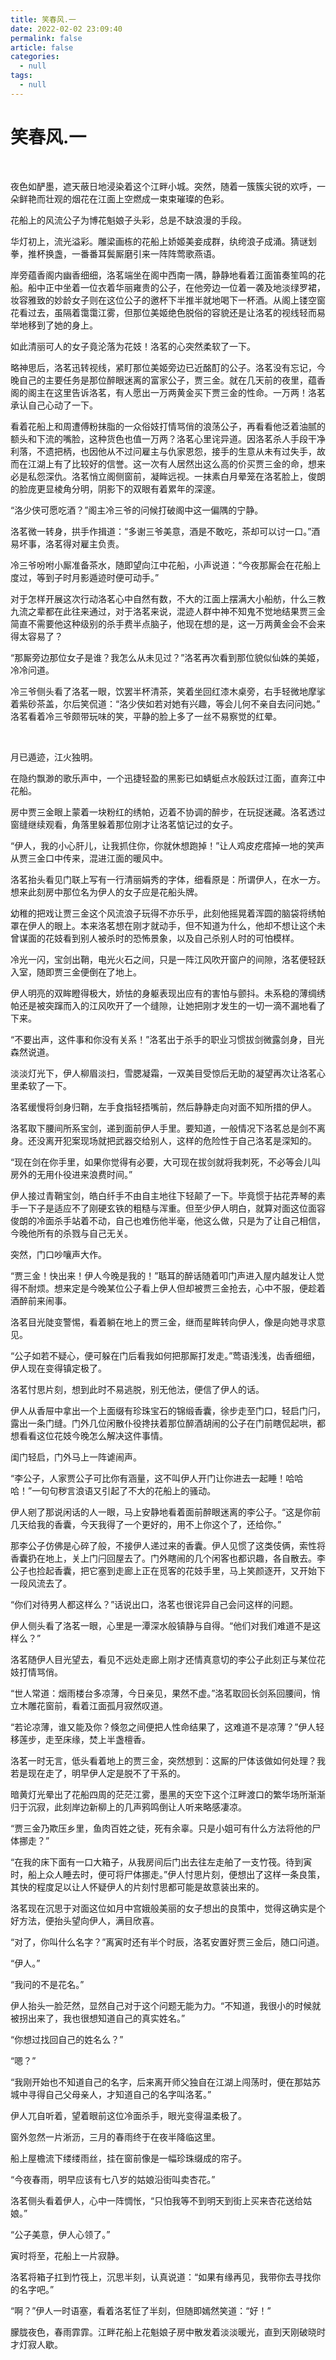 ```yaml
---
title: 笑春风.一
date: 2022-02-02 23:09:40
permalink: false
article: false
categories:
  - null
tags:
  - null
---
```


# 笑春风.一

<br/>

夜色如酽墨，遮天蔽日地浸染着这个江畔小城。突然，随着一簇簇尖锐的欢呼，一朵鲜艳而壮观的烟花在江面上空燃成一束束璀璨的色彩。

花船上的风流公子为博花魁娘子头彩，总是不缺浪漫的手段。

华灯初上，流光溢彩。雕梁画栋的花船上娇姬美妾成群，纨绔浪子成涌。猜谜划拳，推杯换盏，一番番耳鬓厮磨引来一阵阵莺歌燕语。

岸旁蕴香阁内幽香细细，洛茗端坐在阁中西南一隅，静静地看着江面笛奏笙鸣的花船。船中正中坐着一位衣着华丽雍贵的公子，在他旁边一位着一袭及地淡绿罗裙，妆容雅致的妙龄女子则在这位公子的邀杯下半推半就地喝下一杯酒。从阁上镂空窗花看过去，虽隔着霭霭江雾，但那位美姬绝色脱俗的容貌还是让洛茗的视线轻而易举地移到了她的身上。

如此清丽可人的女子竟沦落为花妓！洛茗的心突然柔软了一下。

略神思后，洛茗迅转视线，紧盯那位美姬旁边已近酩酊的公子。洛茗没有忘记，今晚自己的主要任务是那位醉眼迷离的富家公子，贾三金。就在几天前的夜里，蕴香阁的阁主在这里告诉洛茗，有人愿出一万两黄金买下贾三金的性命。一万两！洛茗承认自己心动了一下。

看着花船上和周遭傅粉抹脂的一众俗妓打情骂俏的浪荡公子，再看看他泛着油腻的额头和下流的嘴脸，这种货色也值一万两？洛茗心里诧异道。因洛茗杀人手段干净利落，不遗把柄，也因他从不过问雇主与仇家恩怨，接手的生意从未有过失手，故而在江湖上有了比较好的信誉。这一次有人居然出这么高的价买贾三金的命，想来必是私怨深仇。洛茗悄立阁侧窗前，凝眸远视。一抹素白月晕笼在洛茗脸上，俊朗的脸庞更显棱角分明，阴影下的双眼有着累年的深邃。

“洛少侠可愿吃酒？”阁主冷三爷的问候打破阁中这一偏隅的宁静。

洛茗微一转身，拱手作揖道：“多谢三爷美意，酒是不敢吃，茶却可以讨一口。”酒易坏事，洛茗得对雇主负责。

冷三爷吩咐小厮准备茶水，随即望向江中花船，小声说道：“今夜那厮会在花船上度过，等到子时月影遁迹时便可动手。”

对于怎样开展这次行动洛茗心中自然有数，不大的江面上摆满大小船舫，什么三教九流之辈都在此往来通过，对于洛茗来说，混迹人群中神不知鬼不觉地结果贾三金简直不需要他这种级别的杀手费半点脑子，他现在想的是，这一万两黄金会不会来得太容易了？

“那厮旁边那位女子是谁？我怎么从未见过？”洛茗再次看到那位貌似仙姝的美姬，冷冷问道。

冷三爷侧头看了洛茗一眼，饮罢半杯清茶，笑着坐回红漆木桌旁，右手轻微地摩挲着紫砂茶盖，尔后笑侃道：“洛少侠如若对她有兴趣，等会儿何不亲自去问问她。”
洛茗看着冷三爷颇带玩味的笑，平静的脸上多了一丝不易察觉的红晕。


<br/>

月已遁迹，江火独明。

在隐约飘渺的歌乐声中，一个迅捷轻盈的黑影已如蜻蜓点水般跃过江面，直奔江中花船。

房中贾三金眼上蒙着一块粉红的绣帕，迈着不协调的醉步，在玩捉迷藏。洛茗透过窗缝继续观看，角落里躲着那位刚才让洛茗惦记过的女子。

“伊人，我的小心肝儿，让我抓住你，你就休想跑掉！”让人鸡皮疙瘩掉一地的笑声从贾三金口中传来，混进江面的暖风中。

洛茗抬头看见门联上写有一行清丽娟秀的字体，细看原是：所谓伊人，在水一方。想来此刻房中那位名为伊人的女子应是花船头牌。

幼稚的把戏让贾三金这个风流浪子玩得不亦乐乎，此刻他摇晃着浑圆的脑袋将绣帕罩在伊人的眼上。本来洛茗想在刚才就动手，但不知道为什么，他却不想让这个未曾谋面的花妓看到别人被杀时的恐怖景象，以及自己杀别人时的可怕模样。

冷光一闪，宝剑出鞘，电光火石之间，只是一阵江风吹开窗户的间隙，洛茗便轻跃入室，随即贾三金便倒在了地上。

伊人明亮的双眸瞪得极大，娇怯的身躯表现出应有的害怕与颤抖。未系稳的薄绸绣帕还是被突蹿而入的江风吹开了一个缝隙，让她把刚才发生的一切一滴不漏地看了下来。

“不要出声，这件事和你没有关系！”洛茗出于杀手的职业习惯拔剑微露剑身，目光森然说道。

淡淡灯光下，伊人柳眉淡扫，雪腮凝霜，一双美目受惊后无助的凝望再次让洛茗心里柔软了一下。

洛茗缓慢将剑身归鞘，左手食指轻捂嘴前，然后静静走向对面不知所措的伊人。

洛茗取下腰间所系宝剑，递到面前伊人手里。要知道，一般情况下洛茗总是剑不离身。还没离开犯案现场就把武器交给别人，这样的危险性于自己洛茗是深知的。

“现在剑在你手里，如果你觉得有必要，大可现在拔剑就将我刺死，不必等会儿叫房外的无用仆役进来浪费时间。”

伊人接过青鞘宝剑，皓白纤手不由自主地往下轻颠了一下。毕竟惯于拈花弄琴的素手一下子是适应不了刚硬玄铁的粗糙与浑重。但至少伊人明白，就算对面这位面容俊朗的冷面杀手站着不动，自己也难伤他半毫，他这么做，只是为了让自己相信，今晚他所有的杀戮与自己无关。

突然，门口吵嚷声大作。

“贾三金！快出来！伊人今晚是我的！”聒耳的醉话随着叩门声进入屋内越发让人觉得不耐烦。想来定是今晚某位公子看上伊人但却被贾三金抢去，心中不服，便趁着酒醉前来闹事。

洛茗目光陡变警惕，看着躺在地上的贾三金，继而星眸转向伊人，像是向她寻求意见。

“公子如若不疑心，便可躲在门后看我如何把那厮打发走。”莺语浅浅，齿香细细，伊人现在变得镇定极了。

洛茗忖思片刻，想到此时不易逃脱，别无他法，便信了伊人的话。

伊人从香屉中拿出一个上面缀有珍珠宝石的锦缎香囊，徐步走至门口，轻启门闩，露出一条门缝。门外几位闲散仆役搀扶着那位醉酒胡闹的公子在门前瞎侃起哄，都想看看这位花妓今晚怎么解决这件事情。

闺门轻启，门外马上一阵谑闹声。

“李公子，人家贾公子可比你有涵量，这不叫伊人开门让你进去一起睡！哈哈哈！”一句句秽言浪语又引起了不大的花船上的骚动。

伊人剜了那说闲话的人一眼，马上安静地看着面前醉眼迷离的李公子。“这是你前几天给我的香囊，今天我得了一个更好的，用不上你这个了，还给你。”

那李公子仿佛是心碎了般，不接伊人递过来的香囊。伊人见惯了这类伎俩，索性将香囊扔在地上，关上门闩回屋去了。门外瞎闹的几个闲客也都识趣，各自散去。李公子也捡起香囊，把它塞到走廊上正在觅客的花妓手里，马上笑颜逐开，又开始下一段风流去了。

“你们对待男人都这样么？”话说出口，洛茗也很诧异自己会问这样的问题。

伊人侧头看了洛茗一眼，心里是一潭深水般镇静与自得。“他们对我们难道不是这样么？”

洛茗随伊人目光望去，看见不远处走廊上刚才还情真意切的李公子此刻正与某位花妓打情骂俏。

“世人常道：烟雨楼台多凉薄，今日亲见，果然不虚。”洛茗取回长剑系回腰间，悄立木雕花窗前，看着江面孤月寂然叹道。

“若论凉薄，谁又能及你？倏忽之间便把人性命结果了，这难道不是凉薄？”伊人轻移莲步，走至床缘，焚上半盏檀香。

洛茗一时无言，低头看着地上的贾三金，突然想到：这厮的尸体该做如何处理？我若是现在走了，明早伊人定是脱不了干系的。

暗黄灯光晕出了花船四周的茫茫江雾，墨黑的天空下这个江畔渡口的繁华场所渐渐归于沉寂，此刻岸边新柳上的几声鸦鸣倒让人听来略感凄凉。

“贾三金乃欺压乡里，鱼肉百姓之徒，死有余辜。只是小姐可有什么方法将他的尸体挪走？”

“在我的床下面有一口大箱子，从我房间后门出去往左走舶了一支竹筏。待到寅时，船上众人睡去时，便可将尸体挪走。”伊人忖思片刻，便想出了这样一条良策，其快的程度足以让人怀疑伊人的片刻忖思都可能是故意装出来的。

洛茗现在沉思于对面这位如月中宫娥般美丽的女子想出的良策中，觉得这确实是个好方法，便抬头望向伊人，满目欣喜。

“对了，你叫什么名字？”离寅时还有半个时辰，洛茗安置好贾三金后，随口问道。

“伊人。”

“我问的不是花名。”

伊人抬头一脸茫然，显然自己对于这个问题无能为力。“不知道，我很小的时候就被拐出来了，我也很想知道自己的真实姓名。”

“你想过找回自己的姓名么？”

“嗯？”

“我刚开始也不知道自己的名字，后来离开师父独自在江湖上闯荡时，便在那姑苏城中寻得自己父母亲人，才知道自己的名字叫洛茗。”

伊人兀自听着，望着眼前这位冷面杀手，眼光变得温柔极了。

窗外忽然一片淅沥，三月的春雨终于在夜半降临这里。

船上屋檐流下缕缕雨丝，挂在窗前像是一幅珍珠缀成的帘子。

“今夜春雨，明早应该有七八岁的姑娘沿街叫卖杏花。”

洛茗侧头看着伊人，心中一阵惆怅，“只怕我等不到明天到街上买来杏花送给姑娘。”

“公子美意，伊人心领了。”

寅时将至，花船上一片寂静。

洛茗将箱子扛到竹筏上，沉思半刻，认真说道：“如果有缘再见，我带你去寻找你的名字吧。”

“啊？”伊人一时语塞，看着洛茗怔了半刻，但随即嫣然笑道：“好！”

朦胧夜色，春雨霏霏。江畔花船上花魁娘子房中散发着淡淡暖光，直到天刚破晓时才灯寂人歇。